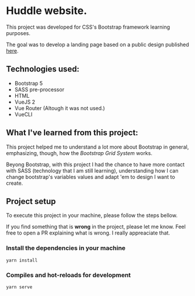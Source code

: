# Huddle website.

<p>This project was developed for CSS's Bootstrap framework learning purposes.</p>
<p>The goal was to develop a landing page based on a public design published <a href="">here</a>.</p>


## Technologies used:
- Bootstrap 5
- SASS pre-processor
- HTML
- VueJS 2
- Vue Router (Altough it was not used.)
- VueCLI


## What I've learned from this project:
<p>This project helped me to understand a lot more about Bootstrap in general, emphasizing, though, how the <em>Bootstrap Grid System</em> works.</p>

<p>Beyong Bootstrap, with this project I had the chance to have more contact with SASS (technology that I am still learning), understanding how I can change bootstrap's variables values and adapt 'em to design I want to create.</p>


## Project setup
<p>To execute this project in your machine, please follow the steps bellow.</p>
<p>If you find something that is <strong>wrong</strong> in the project, please let me know. Feel free to open a PR explaining what is wrong. I really appreaciate that.</p>

### Install the dependencies in your machine
```
yarn install
```

### Compiles and hot-reloads for development
```
yarn serve
```
